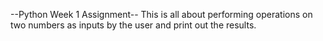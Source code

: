--Python Week 1 Assignment--
This is all about performing operations on two numbers as inputs by the user and print out the results.
